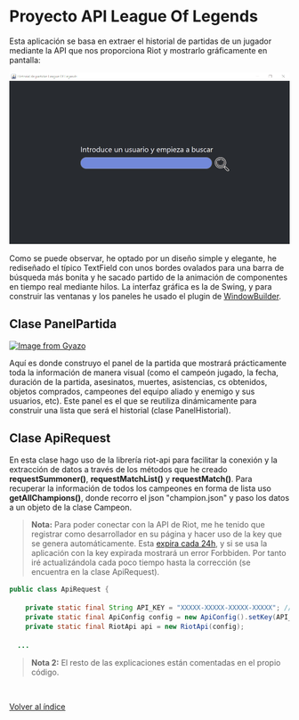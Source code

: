 # Proyecto API League Of Legends
Esta aplicación se basa en extraer el historial de partidas de un jugador mediante la API que nos proporciona Riot y mostrarlo gráficamente en pantalla:

![Muestra](muestra.gif)

Como se puede observar, he optado por un diseño simple y elegante, he rediseñado el típico TextField con unos bordes ovalados para una barra de búsqueda más bonita y he sacado partido de la animación de componentes en tiempo real mediante hilos. La interfaz gráfica es la de Swing, y para construir las ventanas y los paneles he usado el plugin de [WindowBuilder](windowbuilder.png).

## Clase PanelPartida
[![Image from Gyazo](https://i.gyazo.com/b1afb9d9c04a80bfe3c670f5d9222206.png)](https://gyazo.com/b1afb9d9c04a80bfe3c670f5d9222206)

Aquí es donde construyo el panel de la partida que mostrará prácticamente toda la información de manera visual (como el campeón jugado, la fecha, duración de la partida, asesinatos, muertes, asistencias, cs obtenidos, objetos comprados, campeones del equipo aliado y enemigo y sus usuarios, etc). Este panel es el que se reutiliza dinámicamente para construir una lista que será el historial (clase PanelHistorial).

## Clase ApiRequest
En esta clase hago uso de la librería riot-api para facilitar la conexión y la extracción de datos a través de los métodos que he creado **requestSummoner()**, **requestMatchList()** y **requestMatch()**. Para recuperar la información de todos los campeones en forma de lista uso **getAllChampions()**, donde recorro el json "champion.json" y paso los datos a un objeto de la clase Campeon.

> **Nota:** Para poder conectar con la API de Riot, me he tenido que registrar como desarrollador en su página y hacer uso de la key que se genera automáticamente. Esta [expira cada 24h](https://i.gyazo.com/8599d585b89e8e020cd609f3905f773d.png), y si se usa la aplicación con la key expirada mostrará un error Forbbiden. Por tanto iré actualizándola cada poco tiempo hasta la corrección (se encuentra en la clase ApiRequest).

```java
public class ApiRequest {

	private static final String API_KEY = "XXXXX-XXXXX-XXXXX-XXXXX"; // EXPIRA EN 24 H
	private static final ApiConfig config = new ApiConfig().setKey(API_KEY);
	private static final RiotApi api = new RiotApi(config);
  
  ...
```

> **Nota 2:** El resto de las explicaciones están comentadas en el propio código.
<br>

[Volver al índice](../README.md)
